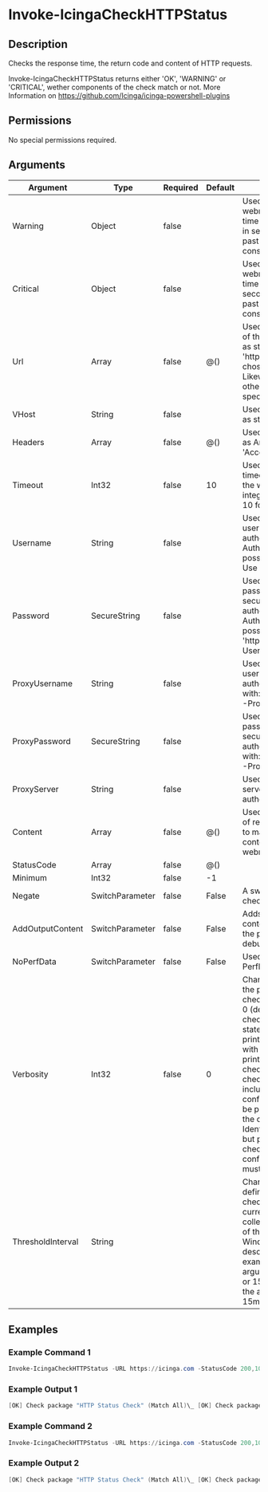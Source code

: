 
# Invoke-IcingaCheckHTTPStatus

## Description

Checks the response time, the return code and content of HTTP requests.

Invoke-IcingaCheckHTTPStatus returns either 'OK', 'WARNING' or 'CRITICAL', wether components of the check match or not.
More Information on https://github.com/Icinga/icinga-powershell-plugins

## Permissions

No special permissions required.

## Arguments

| Argument | Type | Required | Default | Description |
| ---      | ---  | ---      | ---     | ---         |
| Warning | Object | false |  | Used to specify the webrequest response time warning threshold in seconds, everything past that threshold is considered a WARNING. |
| Critical | Object | false |  | Used to specify the webrequest response time critical threshold in seconds, everything past that threshold is considered a CRITICAL. |
| Url | Array | false | @() | Used to specify the URL of the host to check http as string. Use 'http://' or 'https://' to actively chose a protocol. Likewise ':80' or any other port number to specify a port, etc. |
| VHost | String | false |  | Used to specify a VHost as string. |
| Headers | Array | false | @() | Used to specify headers as Array. Like: -Headers 'Accept:application/json' |
| Timeout | Int32 | false | 10 | Used to specify the timeout in seconds of the webrequest as integer. The default is 10 for 10 seconds. |
| Username | String | false |  | Used to specify a username as string to authenticate with. Authentication is only possible with 'https://'. Use with: -Password |
| Password | SecureString | false |  | Used to specify a password as securestring to authenticate with. Authentication is only possible with 'https://'.Use with: -Username |
| ProxyUsername | String | false |  | Used to specify a proxy username as string to authenticate with. Use with: -ProxyPassword & -ProxyServer |
| ProxyPassword | SecureString | false |  | Used to specify a proxy password as securestring to authenticate with. Use with: -ProxyUsername & -ProxyServer |
| ProxyServer | String | false |  | Used to specify a proxy server as string to authenticate with. |
| Content | Array | false | @() | Used to specify an array of regex-match-strings to match against the content of the webrequest response. |
| StatusCode | Array | false | @() |  |
| Minimum | Int32 | false | -1 |  |
| Negate | SwitchParameter | false | False | A switch used to invert check results. |
| AddOutputContent | SwitchParameter | false | False | Adds the returned content of a webseite to the plugin output for debugging purpose |
| NoPerfData | SwitchParameter | false | False | Used to disable PerfData. |
| Verbosity | Int32 | false | 0 | Changes the behavior of the plugin output which check states are printed: 0 (default): Only service checks/packages with state not OK will be printed 1: Only services with not OK will be printed including OK checks of affected check packages including Package config 2: Everything will be printed regardless of the check state 3: Identical to Verbose 2, but prints in addition the check package configuration e.g (All must be [OK]) |
| ThresholdInterval | String |  |  | Change the value your defined threshold checks against from the current value to a collected time threshold of the Icinga for Windows daemon, as described [here](https://icinga.com/docs/icinga-for-windows/latest/doc/service/10-Register-Service-Checks/). An example for this argument would be 1m or 15m which will use the average of 1m or 15m for monitoring. |

## Examples

### Example Command 1

```powershell
Invoke-IcingaCheckHTTPStatus -URL https://icinga.com -StatusCode 200,105 -Content "Test" -Warning 1 -Verbosity 3
```

### Example Output 1

```powershell
[OK] Check package "HTTP Status Check" (Match All)\_ [OK] Check package "HTTP Content Check" () \_ [OK] HTTP Content "Test": True \_ [OK] HTTP Response Time: 0.508972s \_ [OK] HTTP Status Code: 200| 'http_content_test'=1;; 'http_response_time'=0.508972s;1; 'http_status'=200;; 'http_content_size'=47917B;;
```

### Example Command 2

```powershell
Invoke-IcingaCheckHTTPStatus -URL https://icinga.com -StatusCode 200,105 -Content "FooBar" -Warning 1 -Verbosity 3}
```

### Example Output 2

```powershell
[OK] Check package "HTTP Status Check" (Match All)\_ [OK] Check package "HTTP Content Check" ()\_ [CRITICAL] HTTP Content "FooBar" \_ [OK] HTTP Response Time: 0.251071s \_ [OK] HTTP Status Code: 200| 'http_content_foobar'=0;; 'http_response_time'=0.251071s;1; 'http_status'=200;; 'http_content_size'=89970B;;
```
